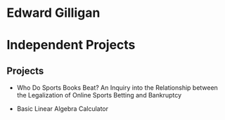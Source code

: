 # Edward Gilligan
# Independent Projects

## Projects

- Who Do Sports Books Beat? An Inquiry into the Relationship between the Legalization of Online Sports Betting and Bankruptcy

- Basic Linear Algebra Calculator


